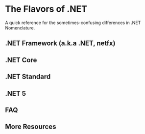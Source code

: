 # The Flavors of .NET

A quick reference for the sometimes-confusing differences in .NET Nomenclature.

## .NET Framework (a.k.a .NET, netfx)

## .NET Core

## .NET Standard

## .NET 5

## FAQ

## More Resources
